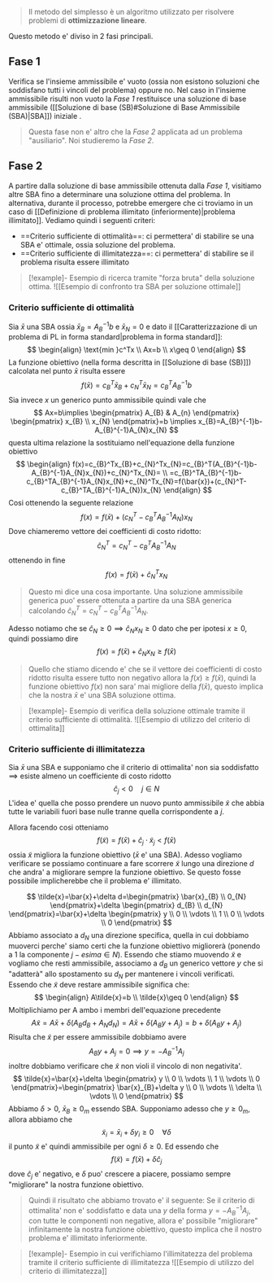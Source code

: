 >Il metodo del simplesso è un algoritmo utilizzato per risolvere problemi di **ottimizzazione lineare**.

Questo metodo e' diviso in 2 fasi principali.
## Fase 1
Verifica se l'insieme ammissibile e' vuoto (ossia non esistono soluzioni che soddisfano tutti i vincoli del problema) oppure no. Nel caso in l'insieme ammissibile risulti non vuoto la *Fase 1* restituisce una soluzione di base ammissibile ([[Soluzione di base (SB)#Soluzione di Base Ammissibile (SBA)|SBA]]) iniziale .

> Questa fase non e' altro che la *Fase 2* applicata ad un problema "ausiliario".
> Noi studieremo la *Fase 2*.

## Fase 2
A partire dalla soluzione di base ammissibile ottenuta dalla *Fase 1*, visitiamo altre SBA fino a determinare una soluzione ottima del problema. In alternativa, durante il processo, potrebbe emergere che ci troviamo in un caso di [[Definizione di problema illimitato (inferiormente)|problema illimitato]].
Vediamo quindi i seguenti criteri: 
- ==Criterio sufficiente di ottimalità==: ci permettera' di stabilire se una SBA e' ottimale, ossia soluzione del problema.
- ==Criterio sufficiente di illimitatezza==: ci permettera' di stabilire se il problema risulta essere illimitato


> [!example]- Esempio di ricerca tramite "forza bruta" della soluzione ottima.
> ![[Esempio di confronto tra SBA per soluzione ottimale]]

### Criterio sufficiente di ottimalità
Sia $\bar{x}$ una SBA ossia $\bar{x}_{B}=A_{B}^{-1}b$ e $\bar{x}_{N}=0$ e dato il [[Caratterizzazione di un problema di PL in forma standard|problema in forma standard]]:
$$
\begin{align}
\text{min }c^Tx \\
Ax=b \\
x\geq 0
\end{align}
$$
La funzione obiettivo (nella forma descritta in [[Soluzione di base (SB)]]) calcolata nel punto $\bar{x}$ risulta essere
$$
f(\bar{x})=c_{B}^T\bar{x}_{B}+c_{N}^T\bar{x}_{N}=c_{B}^TA_{B}^{-1}b
$$
Sia invece $x$ un generico punto ammissibile quindi vale che
$$
Ax=b\implies \begin{pmatrix}
A_{B} & A_{n}
\end{pmatrix}
\begin{pmatrix}
x_{B} \\
x_{N}
\end{pmatrix}=b \implies x_{B}=A_{B}^{-1}b-A_{B}^{-1}A_{N}x_{N}
$$
questa ultima relazione la sostituiamo nell'equazione della funzione obiettivo
$$
\begin{align}
f(x)=c_{B}^Tx_{B}+c_{N}^Tx_{N}=c_{B}^T(A_{B}^{-1}b-A_{B}^{-1}A_{N}x_{N})+c_{N}^Tx_{N}= \\
=c_{B}^TA_{B}^{-1}b-c_{B}^TA_{B}^{-1}A_{N}x_{N}+c_{N}^Tx_{N}=f(\bar{x})+(c_{N}^T-c_{B}^TA_{B}^{-1}A_{N})x_{N}
\end{align}
$$
Cosi ottenendo la seguente relazione
$$
f(x)=f(\bar{x})+(c_{N}^T-c_{B}^TA_{B}^{-1}A_{N})x_{N}
$$
Dove chiameremo vettore dei coefficienti di costo ridotto: 
$$
\hat{c}_{N}^T=c_{N}^T-c_{B}^TA_{B}^{-1}A_{N}
$$
ottenendo in fine
$$
f(x)=f(\bar{x})+\hat{c}_{N}^Tx_{N}
$$
>Questo mi dice una cosa importante. Una soluzione ammissibile generica puo' essere ottenuta a partire da una SBA generica calcolando $\hat{c}_{N}^T=c_{N}^T-c_{B}^TA_{B}^{-1}A_{N}$.

Adesso notiamo che se $\hat{c}_{N}\geq 0 \implies \hat{c}_{N}x_{N}\geq 0$ dato che per ipotesi $x\geq 0$, quindi possiamo dire
$$
f(x)=f(\bar{x})+\hat{c}_{N}x_{N}\geq f(\bar{x})
$$
> Quello che stiamo dicendo e' che se il vettore dei coefficienti di costo ridotto risulta essere tutto non negativo allora la $f(x)\geq f(\bar{x})$, quindi la funzione obiettivo $f(x)$ non sara' mai migliore della $f(\bar{x})$, questo implica che la nostra $\bar{x}$ e' una SBA soluzione ottima.


> [!example]- Esempio di verifica della soluzione ottimale tramite il criterio sufficiente di ottimalità.
> ![[Esempio di utilizzo del criterio di ottimalita]]


### Criterio sufficiente di illimitatezza
Sia $\bar{x}$ una SBA e supponiamo che il criterio di ottimalita' non sia soddisfatto $\implies$ esiste almeno un coefficiente di costo ridotto
$$
\hat{c}_{j}<0\quad j \in N
$$
L'idea e' quella che posso prendere un nuovo punto ammissibile $\tilde{x}$ che abbia tutte le variabili fuori base nulle tranne quella corrispondente a $j$.

Allora facendo cosi otteniamo
$$
f(\tilde{x})=f(\bar{x})+\hat{c}_{j}\cdot \tilde{x}_{j}<f(\bar{x})
$$
ossia $\tilde{x}$ migliora la funzione obiettivo ($\bar{x}$ e' una SBA).
Adesso vogliamo verificare se possiamo continuare a fare scorrere $\tilde{x}$ lungo una direzione $d$ che andra' a migliorare sempre la funzione obiettivo.
Se questo fosse possibile implicherebbe che il problema e' illimitato.

$$
\tilde{x}=\bar{x}+\delta d=\begin{pmatrix}
\bar{x}_{B} \\
0_{N}
\end{pmatrix}+\delta \begin{pmatrix}
d_{B} \\
d_{N}
\end{pmatrix}=\bar{x}+\delta \begin{pmatrix}
y \\
0 \\
\vdots \\
1 \\
0 \\
\vdots \\
0
\end{pmatrix}
$$
Abbiamo associato a $d_{N}$ una direzione specifica, quella in cui dobbiamo muoverci perche' siamo certi che la funzione obiettivo migliorerà (ponendo a $1$ la componente $j-esima \in N$).
Essendo che stiamo muovendo $\tilde{x}$ e vogliamo che resti ammissibile, associamo a $d_{B}$ un generico vettore $y$ che si "adatterà" allo spostamento su $d_{N}$ per mantenere i vincoli verificati.
Essendo che $\tilde{x}$ deve restare ammissibile significa che:
$$
\begin{align}
A\tilde{x}=b \\
\tilde{x}\geq 0
\end{align}
$$
Moltiplichiamo per A ambo i membri dell'equazione precedente
$$
A\tilde{x}=A\bar{x}+\delta(A_{B}d_{B}+A_{N}d_{N})=A\bar{x}+\delta(A_{B}y+A_{j})=b+\delta(A_{B}y+A_{j})
$$
Risulta che $\tilde{x}$ per essere ammissibile dobbiamo avere
$$
A_{B}y+A_{j}=0\implies y=-A_{B}^{-1}A_{j}
$$
inoltre dobbiamo verificare che $\tilde{x}$ non violi il vincolo di non negativita'.
$$
\tilde{x}=\bar{x}+\delta \begin{pmatrix}
y \\
0 \\
\vdots \\
1 \\
\vdots \\
0
\end{pmatrix}=\begin{pmatrix}
\bar{x}_{B}+\delta y \\
0 \\
\vdots \\
\delta \\
\vdots \\
0
\end{pmatrix}
$$
Abbiamo $\delta > 0$, $\bar{x}_{B}\geq 0_{m}$ essendo SBA. 
Supponiamo adesso che $y\geq 0_{m}$, allora abbiamo che
$$
\tilde{x}_{i}=\bar{x}_{i}+\delta y_{i} \geq 0 \quad \forall\delta
$$
il punto $\tilde{x}$ e' quindi ammissibile per ogni $\delta \geq 0$.
Ed essendo che 
$$
f(\tilde{x})=f(\bar{x})+\delta \hat{c}_{j}
$$
dove $\hat{c}_{j}$ e' negativo, e $\delta$ puo' crescere a piacere, possiamo sempre "migliorare" la nostra funzione obiettivo.

> Quindi il risultato che abbiamo trovato e' il seguente:
> Se il criterio di ottimalita' non e' soddisfatto e data una $y$ della forma $y=-A_{B}^{-1}A_{j}$, con tutte le componenti non negative, allora e' possibile "migliorare" infinitamente la nostra funzione obiettivo, questo implica che il nostro problema e' illimitato inferiormente.


> [!example]- Esempio in cui verifichiamo l'illimitatezza del problema tramite il criterio sufficiente di illimitatezza
> ![[Esempio di utilizzo del criterio di illimitatezza]]

